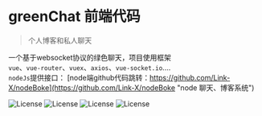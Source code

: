 # greenChat 前端代码
> 个人博客和私人聊天

一个基于websocket协议的绿色聊天，项目使用框架<br/>
`vue`、`vue-router`、`vuex`、`axios`、`vue-socket.io`....
<br/>
`nodeJs`提供接口： [node端github代码跳转：https://github.com/Link-X/nodeBoke](https://github.com/Link-X/nodeBoke "node 聊天、博客系统")
<br/>
<p
  <img src="https://img.shields.io/badge/yarn-v1.5.1-brightgreen.svg" alt="License">
  <img src="https://img.shields.io/badge/node-v8.10.0-brightgreen.svg" alt="License">
  <img src="https://img.shields.io/badge/webpack-V3.6.0-brightgreen.svg" alt="License">
  <img src="https://img.shields.io/badge/webpack-V3.6.0-brightgreen.svg" alt="License">
  <img src="https://img.shields.io/badge/downloads-2.6MB-brightgreen.svg" alt="License">
</p>
